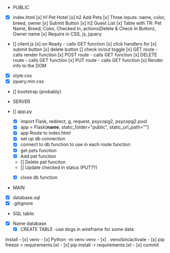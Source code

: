 - PUBLIC
- [x] index.html
    [x] h1 Pet Hotel
    [x] h2 Add Pets
    [x] Three inputs: name, color, breed, owner
    [x] Submit Button
    [x] h2 Guest List
    [x] Table with TR: Pet Name, Breed, Color, Checked In, actions(Delete & Check In Button), Owner name
    [x] Require in CSS, js, jquery
- [] client.js
    [x] on Ready - calls GET function
        [x] click handlers for
            [x] submit button
            [x] delete button
            [] check in/out toggle
    [x] GET route - calls render function
    [x] POST route - calls GET function
    [x] DELETE route - calls GET function
    [x] PUT route - calls GET function
    [x] Render info to the DOM
- [x] style.css
- [x] jquery.min.css
- [] bootstrap (probably)

- SERVER
- [] app.py
    - [x] import Flask, redirect, g, request, psycopg2, psycopg2.pool
    - [x] app = Flask(__name__, static_folder="public", static_url_path="")
    - [x] app Route to index.html
    - [x] set up db connection
    - [x] connect to db function to use in each route function
    - [x] get pets function
    - [x] Add pet function
    - [] Delete pet funciton
    - [] Update checked in status (PUT??)
    - [x] close db function


- MAIN
- [x] database.sql
- [x] .gitignore

- SQL table:
- [x] Name database
    - [x] CREATE TABLE
    -use dogs in wireframe for some data
    
Install
    - [x] venv 
    - [x] Python -m venv venv
    - [x] . venv/bin/activate 
    - [x] pip freeze > requirements.txt
    - [x] pip install -r requirements.txt
    - [x] commit